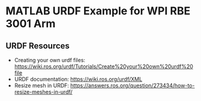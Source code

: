 # MATLAB URDF Example for WPI RBE 3001 Arm

## URDF Resources
* Creating your own urdf files: https://wiki.ros.org/urdf/Tutorials/Create%20your%20own%20urdf%20file
* URDF documentation: https://wiki.ros.org/urdf/XML
* Resize mesh in URDF: https://answers.ros.org/question/273434/how-to-resize-meshes-in-urdf/